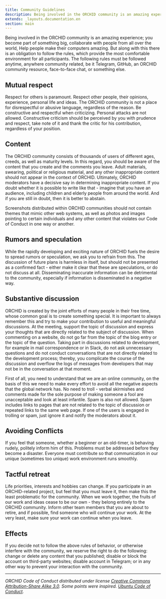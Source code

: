 ```yaml
---
title: Community Guidelines
description: Being involved in the ORCHID community is an amazing experience
extends: _layouts.documentation.en
section: main
---
```


Being involved in the ORCHID community is an amazing experience;
you become part of something big, collaborate with people from all over the world,
Help people make their computers amazing.
But along with this there is an obligation to follow the rules,
which provide the most comfortable environment for all participants.
The following rules must be followed anytime, anywhere
community related, be it Telegram, GitHub, an ORCHID community resource, face-to-face chat, or something else.

## Mutual respect

Respect for others is paramount. Respect other people, their opinions, experience, personal life and ideas. The ORCHID community is not a place for disrespectful or abusive language, regardless of the reason. Be constructive and respectful when criticizing. Personal attacks are not allowed. Constructive criticism should be perceived by you with prudence and respect, take note of it and thank the critic for his contribution, regardless of your position.

## Content

The ORCHID community consists of thousands of users of different ages, creeds, as well as maturity levels. In this regard, you should be aware of the content that you create and the comments you leave. Adult materials, swearing, political or religious material, and any other inappropriate content should not appear in the context of ORCHID. Ultimately, ORCHID moderators have a decisive say in determining inappropriate content. If you doubt whether it is possible to write like that - imagine that you have an audience, including children and elderly people from around the world. And if you are still in doubt, then it is better to abstain.

Screenshots distributed within ORCHID communities should not contain themes that mimic other web systems, as well as photos and images pointing to certain individuals and any other content that violates our Code of Conduct in one way or another.

## Rumors and speculation

While the rapidly developing and exciting nature of ORCHID fuels the desire to spread rumors or speculation, we ask you to refrain from this. The discussion of future plans is harmless in itself, but should not be presented as a confirmed fact - either make it clear that these are speculations, or do not discuss at all. Disseminating inaccurate information can be detrimental to the community, especially if information is disseminated in a negative way.

## Substantive discussion

ORCHID is created by the joint efforts of many people in their free time, whose common goal is to create something special. It is important to always remember this and try to make your contribution to useful and meaningful discussions. At the meeting, support the topic of discussion and express your thoughts that are directly related to the subject of discussion. When commenting on a website, do not go far from the topic of the blog entry or the topic of the question. Taking part in discussions related to development, for example in mail correspondence or in Slack, do not ask unnecessary questions and do not conduct conversations that are not directly related to the development process; thereby, you complicate the course of the discussion and overflow the logs of messages from developers that may not be in the conversation at that moment.

First of all, you need to understand that we are an online community, on the basis of this we need to make every effort to avoid all the negative aspects that the global network has. No need to troll - verbal skirmishes and comments made for the sole purpose of making someone a fool are unacceptable and look at least infantile. Spam is also not allowed. Spam includes links to pages that are not related to the topic of discussion or repeated links to the same web page. If one of the users is engaged in trolling or spam, just ignore it and notify the moderators about it.

## Avoiding Conflicts

If you feel that someone, whether a beginner or an old-timer, is behaving rudely, politely inform him of this. Problems must be addressed before they become a disaster. Everyone must contribute so that communication in our unique (sometimes too unique) work environment runs smoothly.

## Tactful retreat

Life priorities, interests and hobbies can change. If you participate in an ORCHID-related project, but feel that you must leave it, then make this the least problematic for the community. When we work together, the fruits of our work and ideas cease to be our own - they belong entirely to the ORCHID community. Inform other team members that you are about to retire, and if possible, find someone who will continue your work. At the very least, make sure your work can continue when you leave.

## Effects

If you decide not to follow the above rules of behavior, or otherwise interfere with the community, we reserve the right to do the following: change or delete any content that you published; disable or block the account on third-party websites; disable account in Telegram; or in any other way to prevent your interaction with the community.

----------

_ORCHID Code of Conduct distributed under license [Creative Commons Attribution-Share Alike 3.0](http://creativecommons.org/licenses/by-sa/3.0/). 
Some points were inspired. [Ubuntu Code of Conduct](http://www.ubuntu.com/about/about-ubuntu/conduct)._